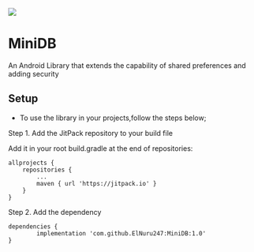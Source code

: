 [![](https://jitpack.io/v/ElNuru247/MiniDB.svg)](https://jitpack.io/#ElNuru247/MiniDB)

# MiniDB
An Android Library that extends the capability of shared preferences and adding security

## Setup
- To use the library in your projects,follow the steps below;

Step 1. Add the JitPack repository to your build file

Add it in your root build.gradle at the end of repositories:

	allprojects {
		repositories {
			...
			maven { url 'https://jitpack.io' }
		}
	}
Step 2. Add the dependency

	dependencies {
	        implementation 'com.github.ElNuru247:MiniDB:1.0'
	}
